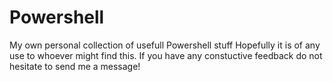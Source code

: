 # Powershell
My own personal collection of usefull Powershell stuff
Hopefully it is of any use to whoever might find this. If you have any constuctive feedback do not hesitate to send me a message! 
